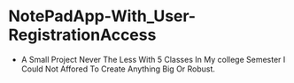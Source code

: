 # NotePadApp-With_User-RegistrationAccess
- A Small Project Never The Less With 5 Classes In My college Semester 
I Could Not Affored To Create Anything Big Or Robust.
